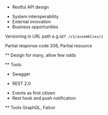 * Restful API design

 - System interoperability
 - External innovation
 - Business opportunities

 Versioning in URL path e.g `GET /v1/assemblies/1`

 Partial response code 206,
 Partial resource

** Design for many, allow few odds

** Tools
 - Swagger


* REST 2.0

 - Events as first citizen
 - Rest hook and push notification

** Tools
 GraphQL, Falcor
